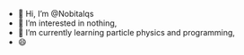 - 👋 Hi, I’m @Nobitalqs
- 👀 I’m interested in nothing,
- 🌱 I’m currently learning particle physics and programming,
- 😄

<!---
Nobitalqs/Nobitalqs is a ✨ special ✨ repository because its `README.md` (this file) appears on your GitHub profile.
You can click the Preview link to take a look at your changes.
--->
